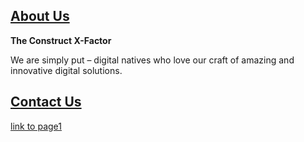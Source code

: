 ## [About Us](https://www.constructdigital.com/about)

**The Construct X-Factor**

We are simply put – digital natives who love our craft of amazing and innovative digital solutions.


## [Contact Us](https://www.constructdigital.com/contact)


[link to page1](./page1.html)

